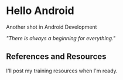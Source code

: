 # Hello Android

Another shot in Android Development

_"There is always a beginning for everything."_

## References and Resources

   I'll post my training resources when I'm ready.
